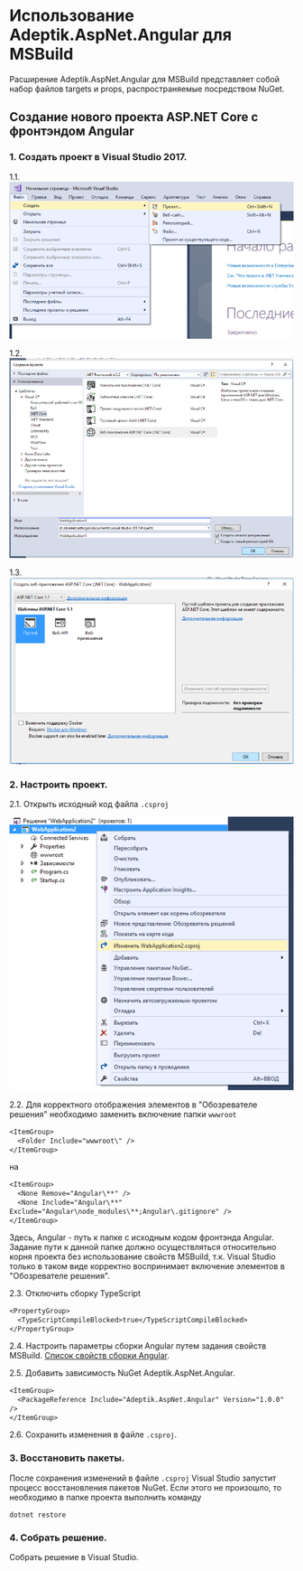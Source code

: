 # Использование Adeptik.AspNet.Angular для MSBuild

Расширение Adeptik.AspNet.Angular для MSBuild представляет собой набор файлов targets и props, распространяемые посредством NuGet.

## Создание нового проекта ASP.NET Core с фронтэндом Angular

### 1. Создать проект в Visual Studio 2017.

1.1.
![Меню Создать->Проект](img/NewProjectMenuItem.png)

1.2.
![Диалог создания проекта](img/NewProjectDialog.png)

1.3.
![Диалог создания пустого проекта ASP.NET Core](img/NewAspNetProjectDialog.png)

### 2. Настроить проект.

  2.1. Открыть исходный код файла `.csproj`

  ![Открытие исходного кода файла проекта](img/EditCsProj.png)

  2.2. Для корректного отображения элементов в "Обозревателе решения" необходимо заменить включение папки `wwwroot`

    <ItemGroup>
      <Folder Include="wwwroot\" />
    </ItemGroup>
  
  на

    <ItemGroup>
      <None Remove="Angular\**" />
      <None Include="Angular\**" Exclude="Angular\node_modules\**;Angular\.gitignore" />
    </ItemGroup>
  
  Здесь, Angular - путь к папке с исходным кодом фронтэнда Angular. Задание пути к данной папке должно осуществляться относительно корня проекта без использование свойств MSBuild, т.к. Visual Studio только в таком виде корректно воспринимает включение элементов в "Обозревателе решения".

  2.3. Отключить сборку TypeScript

    <PropertyGroup>
      <TypeScriptCompileBlocked>true</TypeScriptCompileBlocked>
    </PropertyGroup>

  2.4. Настроить параметры сборки Angular путем задания свойств MSBuild. [Список свойств сборки Angular](Properties.MD).
  
  2.5. Добавить зависимость NuGet Adeptik.AspNet.Angular.

    <ItemGroup>
      <PackageReference Include="Adeptik.AspNet.Angular" Version="1.0.0" />
    </ItemGroup>

  2.6. Сохранить изменения в файле `.csproj`.

### 3. Восстановить пакеты.

После сохранения изменений в файле `.csproj` Visual Studio запустит процесс восстановления пакетов NuGet. Если этого не произошло, то необходимо в папке проекта выполнить команду

    dotnet restore

### 4. Собрать решение.

Собрать решение в Visual Studio.